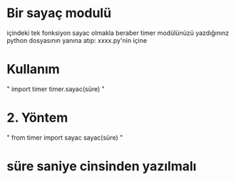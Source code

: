 # Bir sayaç modulü
içindeki tek fonksiyon sayac olmakla beraber timer modülünüzü yazdığınınz python dosyasının yanına atıp:
xxxx.py'nin içine

# Kullanım
"
import timer
timer.sayac(süre)
"
# 2. Yöntem
"
from timer import sayac
sayac(süre)
"
# süre saniye cinsinden yazılmalı
